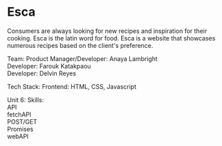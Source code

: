 # Esca
Consumers are always looking for new recipes and inspiration for their cooking. Esca is the latin word for food. Esca is a website that showcases numerous recipes based on the client's preference.  

Team:
Product Manager/Developer: Anaya Lambright  
Developer: Farouk Katakpaou  
Developer: Delvin Reyes  

Tech Stack:
Frontend: HTML, CSS, Javascript

Unit 6: Skills:  
API  
fetchAPI  
POST/GET  
Promises  
webAPI  

